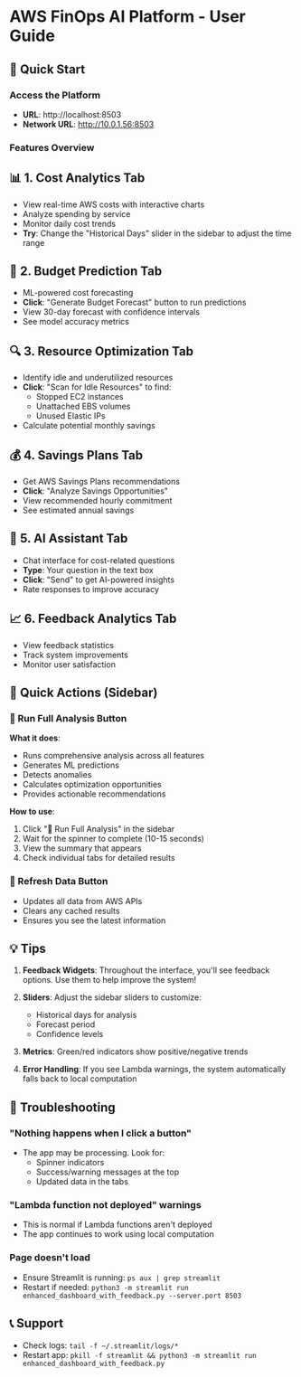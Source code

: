 # AWS FinOps AI Platform - User Guide

## 🚀 Quick Start

### Access the Platform
- **URL**: http://localhost:8503
- **Network URL**: http://10.0.1.56:8503

### Features Overview

## 📊 1. Cost Analytics Tab
- View real-time AWS costs with interactive charts
- Analyze spending by service
- Monitor daily cost trends
- **Try**: Change the "Historical Days" slider in the sidebar to adjust the time range

## 🤖 2. Budget Prediction Tab
- ML-powered cost forecasting
- **Click**: "Generate Budget Forecast" button to run predictions
- View 30-day forecast with confidence intervals
- See model accuracy metrics

## 🔍 3. Resource Optimization Tab
- Identify idle and underutilized resources
- **Click**: "Scan for Idle Resources" to find:
  - Stopped EC2 instances
  - Unattached EBS volumes
  - Unused Elastic IPs
- Calculate potential monthly savings

## 💰 4. Savings Plans Tab
- Get AWS Savings Plans recommendations
- **Click**: "Analyze Savings Opportunities"
- View recommended hourly commitment
- See estimated annual savings

## 💬 5. AI Assistant Tab
- Chat interface for cost-related questions
- **Type**: Your question in the text box
- **Click**: "Send" to get AI-powered insights
- Rate responses to improve accuracy

## 📈 6. Feedback Analytics Tab
- View feedback statistics
- Track system improvements
- Monitor user satisfaction

## 🎯 Quick Actions (Sidebar)

### 🚀 Run Full Analysis Button
**What it does**:
- Runs comprehensive analysis across all features
- Generates ML predictions
- Detects anomalies
- Calculates optimization opportunities
- Provides actionable recommendations

**How to use**:
1. Click "🚀 Run Full Analysis" in the sidebar
2. Wait for the spinner to complete (10-15 seconds)
3. View the summary that appears
4. Check individual tabs for detailed results

### 🔄 Refresh Data Button
- Updates all data from AWS APIs
- Clears any cached results
- Ensures you see the latest information

## 💡 Tips

1. **Feedback Widgets**: Throughout the interface, you'll see feedback options. Use them to help improve the system!

2. **Sliders**: Adjust the sidebar sliders to customize:
   - Historical days for analysis
   - Forecast period
   - Confidence levels

3. **Metrics**: Green/red indicators show positive/negative trends

4. **Error Handling**: If you see Lambda warnings, the system automatically falls back to local computation

## 🐛 Troubleshooting

### "Nothing happens when I click a button"
- The app may be processing. Look for:
  - Spinner indicators
  - Success/warning messages at the top
  - Updated data in the tabs

### "Lambda function not deployed" warnings
- This is normal if Lambda functions aren't deployed
- The app continues to work using local computation

### Page doesn't load
- Ensure Streamlit is running: `ps aux | grep streamlit`
- Restart if needed: `python3 -m streamlit run enhanced_dashboard_with_feedback.py --server.port 8503`

## 📞 Support
- Check logs: `tail -f ~/.streamlit/logs/*`
- Restart app: `pkill -f streamlit && python3 -m streamlit run enhanced_dashboard_with_feedback.py`
